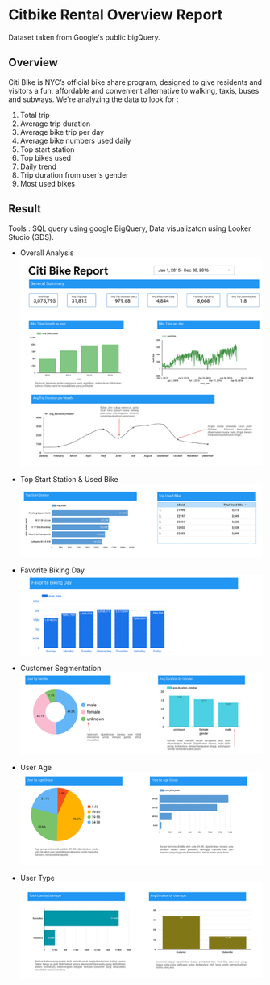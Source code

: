 # Citbike Rental Overview Report
Dataset taken from Google's public bigQuery. 

## Overview
Citi Bike is NYC’s official bike share program, designed to give residents and visitors a fun, affordable and convenient alternative to walking, taxis, buses and subways. 
We're analyzing the data to look for : 
1. Total trip
2. Average trip duration
3. Average bike trip per day
4. Average bike numbers used daily
5. Top start station
6. Top bikes used
7. Daily trend
8. Trip duration from user's gender
9. Most used bikes

## Result
Tools : SQL query using google BigQuery, Data visualizaton using Looker Studio (GDS). 

- Overall Analysis
![image](images/1.jpg)

- Top Start Station & Used Bike
![image](images/2.jpg)

- Favorite Biking Day
![image](images/3.jpg)

- Customer Segmentation
![image](images/4.jpg)

- User Age
![image](images/5.jpg)

- User Type
![image](images/6.jpg)
